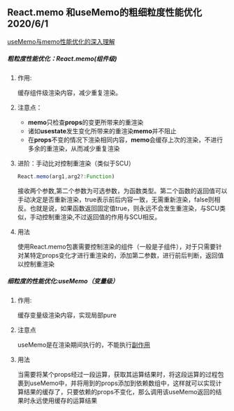 ## React.memo 和useMemo的粗细粒度性能优化  2020/6/1

[useMemo与memo性能优化的深入理解](http://www.ptbird.cn/react-hook-useMemo-purerender.html)

##### 粗粒度性能优化：React.memo(组件级)

1. 作用:

   缓存组件级渲染内容，减少重复渲染。

2. 注意点：

   * **memo**只检查**props**的变更所带来的重渲染
   * 诸如**usestate**发生变化所带来的重渲染**memo**并不阻止
   * 在**props**不变的情况下渲染相同内容，**memo**会缓存上次的渲染，不进行多余的重渲染，从而减少重复渲染

3. 进阶：手动比对控制重渲染（类似于SCU）

   ```javascript
   React.memo(arg1,arg2?:Function)
   ```

   接收两个参数,第二个参数为可选参数，为函数类型。第二个函数的返回值可以手动决定是否重新渲染，true表示前后内容一致，无需重新渲染，false则相反。也就是说，如果函数返回固定值true，则永远不会发生重渲染，与SCU类似，手动控制重渲染,不过返回值的作用与SCU相反。

   

4. 用法

   使用React.memo包裹需要控制渲染的组件（一般是子组件），对于只需要针对某特定props变化才进行重渲染的，添加第二参数，进行前后判断，返回值以控制重渲染

##### 细粒度的性能优化:useMemo（变量级）

1. 作用:

   缓存变量级渲染内容，实现局部pure

2. 注意点

   useMemo是在渲染期间执行的，不能执行[副作用](https://segmentfault.com/q/1010000019475078/a-1020000019477192)

3. 用法

   当需要将某个props经过一段运算，获取其运算结果时，将这段运算的过程包裹到useMemo中，并将用到的props添加到依赖数组中，这样就可以实现计算结果的缓存了，只要依赖的props不变化，那么调用该useMemo返回的结果时永远使用缓存的运算结果

